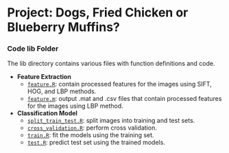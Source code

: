 # Project: Dogs, Fried Chicken or Blueberry Muffins? 

### Code lib Folder

The lib directory contains various files with function definitions and code.

+ **Feature Extraction**  
    + [`feature.R`](feature.R): contain processed features for the images using SIFT, HOG, and LBP methods.    
    + [`feature.m`](feature.m): output .mat and .csv files that contain processed features for the images using LBP method.  
+ **Classification Model**  
    + [`split_train_test.R`](split_train_test.R): split images into training and test sets.     
    + [`cross_validation.R`](cross_validation.R): perform cross validation.    
    + [`train.R`](train.R): fit the models using the training set.   
    + [`test.R`](test.R): predict test set using the trained models.   
